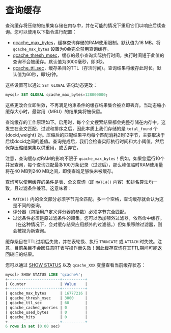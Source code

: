 # 查询缓存

查询缓存将压缩的结果集存储在内存中，并在可能的情况下重用它们以响应后续查询。您可以使用以下指令进行配置：

* [qcache_max_bytes](../Server_settings/Searchd.md#qcache_max_bytes)，缓存查询存储的RAM使用限制。默认值为16 MB。将 `qcache_max_bytes` 设置为0会完全禁用查询缓存。
* [qcache_thresh_msec](../Server_settings/Searchd.md#qcache_thresh_msec)，缓存的最小查询实际执行时间。执行时间短于此值的查询不会被缓存。默认值为3000毫秒，即3秒。
* [qcache_ttl_sec](../Server_settings/Searchd.md#qcache_ttl_sec)，缓存条目的TTL（存活时间）。查询结果将缓存此时长。默认值为60秒，即1分钟。

这些设置可以通过 `SET GLOBAL` 语句动态更改：

```sql
mysql> SET GLOBAL qcache_max_bytes=128000000;
```

这些更改会立即生效，不再满足约束条件的缓存结果集会被立即丢弃。当动态缩小缓存大小时，最常用（MRU）的结果集将被保留。

查询缓存的工作原理如下。启用时，每个全文搜索结果都会完整存储在内存中。这发生在全文匹配、过滤和排序之后，因此本质上我们存储的是 `total_found` 个 {docid,weight} 对。压缩后的匹配结果平均每个匹配消耗2到12字节，主要取决于后续docid之间的差值。查询完成后，我们会检查实际执行时间和大小阈值，然后保存压缩结果集以供重用，或丢弃它。

注意，查询缓存对RAM的影响不限于 `qcache_max_bytes`！例如，如果您运行10个并发查询，每个查询匹配最多100万条记录（过滤后），那么峰值临时RAM使用量将在40 MB到240 MB之间，即使查询足够快未被缓存。

查询可以使用缓存的条件是表、全文查询（即 `MATCH()` 内容）和排名算法均一致，且过滤条件兼容。这意味着：

*   `MATCH()` 内的全文部分必须字节完全匹配。多一个空格，查询缓存就会认为这是不同的查询。
*   评分器（包括用户定义评分器的参数）必须字节完全匹配。
*   过滤条件必须是原过滤条件的超集。您可以添加额外过滤器，依然命中缓存。（在这种情况下，会对缓存结果应用额外的过滤器。）但如果移除过滤器，则会被视为新查询。

缓存条目在TTL过期后失效，并在表轮换、执行 `TRUNCATE` 或 `ATTACH` 时失效。注意，目前条目不会因任意RT表写操作而失效！因此缓存查询在其TTL期间可能返回较旧的结果。

您可以通过 [SHOW STATUS](../Node_info_and_management/Node_status.md#SHOW-STATUS) 以及 `qcache_XXX` 变量查看当前缓存状态：

```sql
mysql> SHOW STATUS LIKE 'qcache%';
+-----------------------+----------+
| Counter               | Value    |
+-----------------------+----------+
| qcache_max_bytes      | 16777216 |
| qcache_thresh_msec    | 3000     |
| qcache_ttl_sec        | 60       |
| qcache_cached_queries | 0        |
| qcache_used_bytes     | 0        |
| qcache_hits           | 0        |
+-----------------------+----------+
6 rows in set (0.00 sec)
```
<!-- proofread -->

